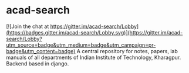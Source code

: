 # acad-search

[![Join the chat at https://gitter.im/acad-search/Lobby](https://badges.gitter.im/acad-search/Lobby.svg)](https://gitter.im/acad-search/Lobby?utm_source=badge&utm_medium=badge&utm_campaign=pr-badge&utm_content=badge)
A central repository for notes, papers, lab manuals of all departments of Indian Institute of Technology, Kharagpur.
Backend based in django.
